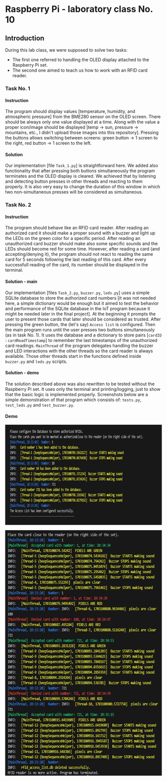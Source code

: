 # Raspberry Pi - laboratory class No. 10

## Introduction
During this lab class, we were supposed to solve two tasks:
- The first one referred to handling the OLED display attached to the Raspberry Pi set.
- The second one aimed to teach us how to work with an RFID card reader.

### Task No. 1
#### Instruction
The program should display values [temperature, humidity, and atmospheric pressure] from the BME280 sensor on the OLED screen. There should be always only one value displayed at a time. Along with the value a proper icon/image should be displayed [temp -> sun, pressure -> mountains, etc., I didn't upload those images into this repository]. Pressing the buttons allows switching between screens: green button -> 1 screen to the right, red button -> 1 screen to the left.

#### Solution
Our implementation [file `Task_1.py`] is straightforward here. We added also functionality that after pressing both buttons simultaneously the program terminates and the OLED display is cleared. We achieved that by listening and detecting button presses in other threads and reacting to them properly. It is also very easy to change the duration of this window in which two non-simultaneous presses will be considered as simultaneous.

### Task No. 2
#### Instruction
The program should behave like an RFID card reader. After reading an authorized card it should make a proper sound with a buzzer and light up the LEDs on the green color for a specific period. After reading an unauthorized card buzzer should make also some specific sounds and the LEDs should become red for some time. However, after reading a card (and accepting/denying it), the program should not react to reading the same card for 5 seconds following the last reading of this card. After every successfull reading of the card, its number should be displayed in the terminal.

#### Solution - main
Our implementation [files `Task_2.py`, `buzzer.py`, `leds.py`] uses a simple SQLite database to store the authorized card numbers [it was not needed here, a simple dictionary would be enough but it aimed to test the behavior and performance of the SQLite database in the IoT program because it might be needed later in the final project]. At the beginning it prompts the user to present those cards that later should be considered as trusted. After pressing the green button, the (let's say) `Access list` is configured. Then the main program runs until the user presses two buttons simultaneously (as in task No. 1). It uses the database and a dictionary to store pairs [`cardID` : `cardReadTimestamp`] to remember the last timestamps of the unauthorized card readings. `MainThread` of the program delegates handling the buzzer and LED interactions with the other threads so the card reader is always available. Those other threads start in the functions defined inside `buzzer.py` and `leds.py` scripts.

#### Solution - demo
The solution described above was also rewritten to be tested without the Raspberry Pi set. It uses only the terminal and printing/logging, just to show that the basic logic is implemented properly. Screenshots below are a simple demonstration of that program which consists of: `tests.py`, `test_leds.py` and `test_buzzer.py`.

#### Demo
<p float='center'>
  <img src='screenshots/db_config_demo.png' width='838' height='322'>
</p>
<p float='center'>
  <img src='screenshots/program_demo.png' width='650' height='789'>
</p>